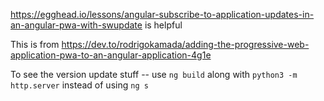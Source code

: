 https://egghead.io/lessons/angular-subscribe-to-application-updates-in-an-angular-pwa-with-swupdate is helpful

This is from https://dev.to/rodrigokamada/adding-the-progressive-web-application-pwa-to-an-angular-application-4g1e

To see the version update stuff -- use `ng build` along with `python3 -m http.server` instead of using `ng s`

